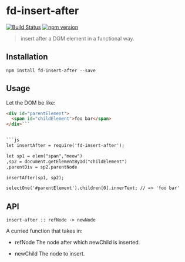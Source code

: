 # fd-insert-after

[![Build Status](https://travis-ci.org/fp-dom/fd-insert-after.svg)](https://travis-ci.org/fp-dom/fd-insert-after) [![npm version](https://badge.fury.io/js/fd-insert-after.svg)](http://badge.fury.io/js/fd-insert-after)
> insert after a DOM element in a functional way.


## Installation

`npm install fd-insert-after --save`

## Usage

Let the DOM be like:

```html
<div id="parentElement">
  <span id="childElement">foo bar</span>
</div>```


```js
let insertAfter = require('fd-insert-after');

let sp1 = elem("span","meow")
,sp2 = document.getElementById("childElement")
,parentDiv = sp2.parentNode

insertAfter(sp1, sp2);

selectOne('#parentElement').children[0].innerText; // => 'foo bar'
```

## API

```
insert-after :: refNode -> newNode
```

A curried function that takes in:

* refNode  The node after which newChild is inserted.

* newChild The node to insert.




